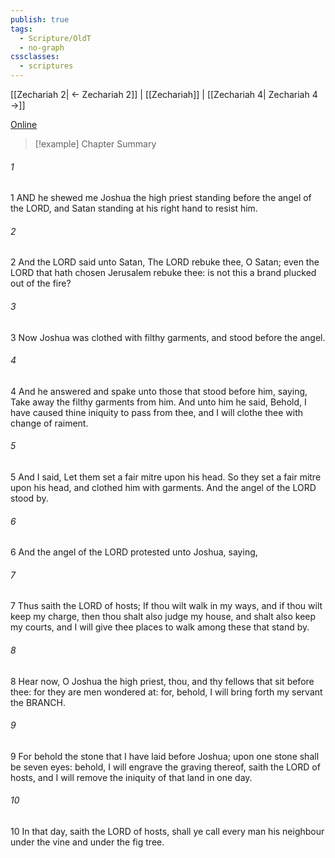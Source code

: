 ```yaml
---
publish: true
tags:
  - Scripture/OldT
  - no-graph
cssclasses:
  - scriptures
---
```

[[Zechariah 2| ← Zechariah 2]] | [[Zechariah]] | [[Zechariah 4| Zechariah 4 →]]

[Online](https://churchofjesuschrist.org/study/scriptures/ot/zech/3?lang=eng)

>[!example] Chapter Summary
>
###### 1
1 AND he shewed me Joshua the high priest standing before the angel of the LORD, and Satan standing at his right hand to resist him.
###### 2
2 And the LORD said unto Satan, The LORD rebuke thee, O Satan; even the LORD that hath chosen Jerusalem rebuke thee: is not this a brand plucked out of the fire?
###### 3
3 Now Joshua was clothed with filthy garments, and stood before the angel.
###### 4
4 And he answered and spake unto those that stood before him, saying, Take away the filthy garments from him.  And unto him he said, Behold, I have caused thine iniquity to pass from thee, and I will clothe thee with change of raiment.
###### 5
5 And I said, Let them set a fair mitre upon his head.  So they set a fair mitre upon his head, and clothed him with garments.  And the angel of the LORD stood by.
###### 6
6 And the angel of the LORD protested unto Joshua, saying,
###### 7
7 Thus saith the LORD of hosts; If thou wilt walk in my ways, and if thou wilt keep my charge, then thou shalt also judge my house, and shalt also keep my courts, and I will give thee places to walk among these that stand by.
###### 8
8 Hear now, O Joshua the high priest, thou, and thy fellows that sit before thee: for they are men wondered at: for, behold, I will bring forth my servant the BRANCH.
###### 9
9 For behold the stone that I have laid before Joshua; upon one stone shall be seven eyes: behold, I will engrave the graving thereof, saith the LORD of hosts, and I will remove the iniquity of that land in one day.
###### 10
10 In that day, saith the LORD of hosts, shall ye call every man his neighbour under the vine and under the fig tree.



